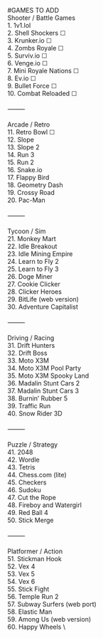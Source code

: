 #GAMES TO ADD 
\
Shooter / Battle Games \
	1.	1v1.lol \
	2.	Shell Shockers ☐ \
	3.	Krunker.io ☐ \
	4.	Zombs Royale ☐ \
	5.	Surviv.io ☐ \
	6.	Venge.io ☐ \
	7.	Mini Royale Nations ☐ \
	8.	Ev.io ☐ \
	9.	Bullet Force ☐ \
	10.	Combat Reloaded ☐ \
 \
⸻ \
 \
Arcade / Retro \
	11.	Retro Bowl ☐ \
	12.	Slope \
	13.	Slope 2 \
	14.	Run 3 \
	15.	Run 2 \
	16.	Snake.io \
	17.	Flappy Bird \
	18.	Geometry Dash \
	19.	Crossy Road \
	20.	Pac-Man \
 \
⸻ \
 \
Tycoon / Sim \
	21.	Monkey Mart \
	22.	Idle Breakout \
	23.	Idle Mining Empire \
	24.	Learn to Fly 2 \
	25.	Learn to Fly 3 \
	26.	Doge Miner \
	27.	Cookie Clicker \
	28.	Clicker Heroes \
	29.	BitLife (web version) \
	30.	Adventure Capitalist \
 \
⸻ \
 \
Driving / Racing \
	31.	Drift Hunters \
	32.	Drift Boss \
	33.	Moto X3M \
	34.	Moto X3M Pool Party \
	35.	Moto X3M Spooky Land \
	36.	Madalin Stunt Cars 2 \
	37.	Madalin Stunt Cars 3 \
	38.	Burnin’ Rubber 5 \
	39.	Traffic Run \
	40.	Snow Rider 3D \
 \
⸻ \
 \
Puzzle / Strategy \
	41.	2048 \
	42.	Wordle \
	43.	Tetris \
	44.	Chess.com (lite) \
	45.	Checkers \
	46.	Sudoku \
	47.	Cut the Rope \
	48.	Fireboy and Watergirl \
	49.	Red Ball 4 \
	50.	Stick Merge \
 \
⸻ \
 \
Platformer / Action \
	51.	Stickman Hook \
	52.	Vex 4 \
	53.	Vex 5 \
	54.	Vex 6 \
	55.	Stick Fight \
	56.	Temple Run 2 \
	57.	Subway Surfers (web port) \
	58.	Elastic Man \
	59.	Among Us (web version) \
	60.	Happy Wheels \

